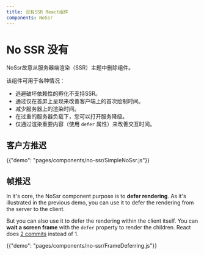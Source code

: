 ```yaml
---
title: 没有SSR React组件
components: NoSsr
---
```


# No SSR 没有

<p class="description">NoSsr故意从服务器端渲染（SSR）主题中删除组件。</p>

该组件可用于各种情况：

- 逃避破坏依赖性的孵化不支持SSR。
- 通过仅在首屏上呈现来改善客户端上的首次绘制时间。
- 减少服务器上的渲染时间。
- 在过重的服务器负载下，您可以打开服务降级。
- 仅通过渲染重要内容（使用 `defer` 属性）来改善交互时间。

## 客户方推迟

{{"demo": "pages/components/no-ssr/SimpleNoSsr.js"}}

## 帧推迟

In it's core, the NoSsr component purpose is to **defer rendering**. As it's illustrated in the previous demo, you can use it to defer the rendering from the server to the client.

But you can also use it to defer the rendering within the client itself. You can **wait a screen frame** with the `defer` property to render the children. React does [2 commits](https://reactjs.org/docs/strict-mode.html#detecting-unexpected-side-effects) instead of 1.

{{"demo": "pages/components/no-ssr/FrameDeferring.js"}}